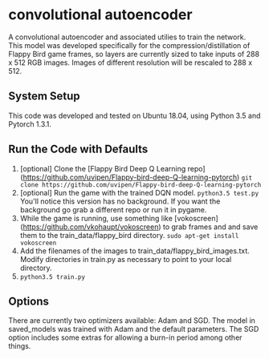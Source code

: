 # convolutional autoencoder
A convolutional autoencoder and associated utilies to train the network. This model was developed specifically for the
compression/distillation of Flappy Bird game frames, so layers are currently sized to take inputs of 288 x 512 RGB images.
Images of different resolution will be rescaled to 288 x 512.

## System Setup
This code was developed and tested on Ubuntu 18.04, using Python 3.5 and Pytorch 1.3.1.

## Run the Code with Defaults
1. [optional] Clone the [Flappy Bird Deep Q Learning repo] (https://github.com/uvipen/Flappy-bird-deep-Q-learning-pytorch)
`git clone https://github.com/uvipen/Flappy-bird-deep-Q-learning-pytorch`
2. [optional] Run the game with the trained DQN model.
`python3.5 test.py`
You'll notice this version has no background. If you want the background go grab a different repo or run it in pygame.
3. While the game is running, use something like [vokoscreen] (https://github.com/vkohaupt/vokoscreen) to grab frames and
and save them to the train_data/flappy_bird directory.
`sudo apt-get install vokoscreen`
4. Add the filenames of the images to train_data/flappy_bird_images.txt.
Modify directories in train.py as necessary to point to your local directory.
5. `python3.5 train.py`

## Options
There are currently two optimizers available: Adam and SGD. The model in saved_models was trained with Adam and the default
parameters. The SGD option includes some extras for allowing a burn-in period among other things.

